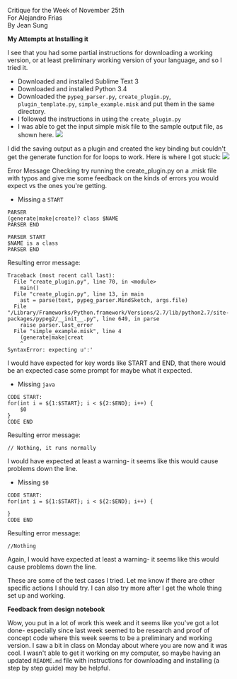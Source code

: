 Critique for the Week of November 25th  
For Alejandro Frias  
By Jean Sung  

**My Attempts at Installing it**

I see that you had some partial instructions for downloading a working version, or at least preliminary working version of your language, and so I tried it. 
* Downloaded and installed Sublime Text 3
* Downloaded and installed Python 3.4
* Downloaded the `pypeg_parser.py`, `create_plugin.py`, `plugin_template.py`, `simple_example.misk` and put them in the same directory. 
* I followed the instructions in using the `create_plugin.py`
* I was able to get the input simple misk file to the sample output file, as shown here. 
![](http://i.imgur.com/KhzhMoW.png)

I did the saving output as a plugin and created the key binding but couldn't get the generate function for for loops to work. Here is where I got stuck:
![](http://i.imgur.com/zHrk5m6.png)

Error Message Checking
try running the create_plugin.py on a .misk file with typos and give me some feedback on the kinds of errors you would expect vs the ones you're getting.

* Missing a `START` 


```
PARSER 
(generate|make|create)? class $NAME
PARSER END

PARSER START
$NAME is a class
PARSER END
```

Resulting error message:
```
Traceback (most recent call last):
  File "create_plugin.py", line 70, in <module>
    main()
  File "create_plugin.py", line 13, in main
    ast = parse(text, pypeg_parser.MindSketch, args.file)
  File "/Library/Frameworks/Python.framework/Versions/2.7/lib/python2.7/site-packages/pypeg2/__init__.py", line 649, in parse
    raise parser.last_error
  File "simple_example.misk", line 4
    (generate|make|creat
    ^
SyntaxError: expecting u':'
```

I would have expected for key words like START and END, that there would be an expected case some prompt for maybe what it expected. 

* Missing `java` 

```
CODE START: 
for(int i = ${1:$START}; i < ${2:$END}; i++) {
    $0
}
CODE END
```

Resulting error message:
```
// Nothing, it runs normally 
```

I would have expected at least a warning- it seems like this would cause problems down the line. 

* Missing `$0`

```
CODE START: 
for(int i = ${1:$START}; i < ${2:$END}; i++) {
    
}
CODE END
```

Resulting error message: 
```
//Nothing
```

Again, I would have expected at least a warning- it seems like this would cause problems down the line. 

These are some of the test cases I tried. Let me know if there are other specific actions I should try. I can also try more after I get the whole thing set up and working. 


**Feedback from design notebook**

Wow, you put in a lot of work this week and it seems like you've got a lot done- especially since last week seemed to be research and proof of concept code where this week seems to be a preliminary and working version. I saw a bit in class on Monday about where you are now and it was cool. I wasn't able to get it working on my computer, so maybe having an updated `README.md` file with instructions for downloading and installing (a step by step guide) may be helpful. 


